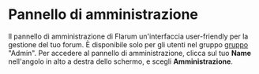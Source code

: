 # Pannello di amministrazione

Il pannello di amministrazione di Flarum un'interfaccia user-friendly per la gestione del tuo forum.
È disponibile solo per gli utenti nel gruppo [gruppo](permissions.md) "Admin".
Per accedere al pannello di amministrazione, clicca sul tuo **Name** nell'angolo in alto a destra dello schermo, e scegli **Amministrazione**.
